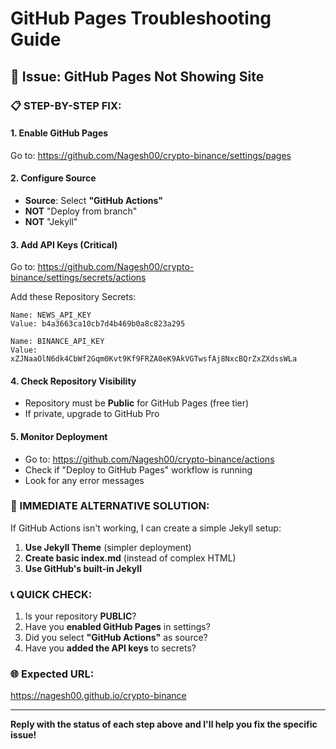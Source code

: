 # GitHub Pages Troubleshooting Guide

## 🚨 Issue: GitHub Pages Not Showing Site

### 📋 STEP-BY-STEP FIX:

#### 1. **Enable GitHub Pages**
Go to: https://github.com/Nagesh00/crypto-binance/settings/pages

#### 2. **Configure Source**
- **Source**: Select **"GitHub Actions"** 
- **NOT** "Deploy from branch"
- **NOT** "Jekyll"

#### 3. **Add API Keys (Critical)**
Go to: https://github.com/Nagesh00/crypto-binance/settings/secrets/actions

Add these Repository Secrets:
```
Name: NEWS_API_KEY
Value: b4a3663ca10cb7d4b469b0a8c823a295

Name: BINANCE_API_KEY  
Value: xZJNaaOlN6dk4CbWf2Gqm0Kvt9Kf9FRZA0eK9AkVGTwsfAj8NxcBQrZxZXdssWLa
```

#### 4. **Check Repository Visibility**
- Repository must be **Public** for GitHub Pages (free tier)
- If private, upgrade to GitHub Pro

#### 5. **Monitor Deployment**
- Go to: https://github.com/Nagesh00/crypto-binance/actions
- Check if "Deploy to GitHub Pages" workflow is running
- Look for any error messages

### 🔧 IMMEDIATE ALTERNATIVE SOLUTION:

If GitHub Actions isn't working, I can create a simple Jekyll setup:

1. **Use Jekyll Theme** (simpler deployment)
2. **Create basic index.md** (instead of complex HTML)
3. **Use GitHub's built-in Jekyll**

### 📞 QUICK CHECK:

1. Is your repository **PUBLIC**?
2. Have you **enabled GitHub Pages** in settings?
3. Did you select **"GitHub Actions"** as source?
4. Have you **added the API keys** to secrets?

### 🌐 Expected URL:
https://nagesh00.github.io/crypto-binance

---

**Reply with the status of each step above and I'll help you fix the specific issue!**
